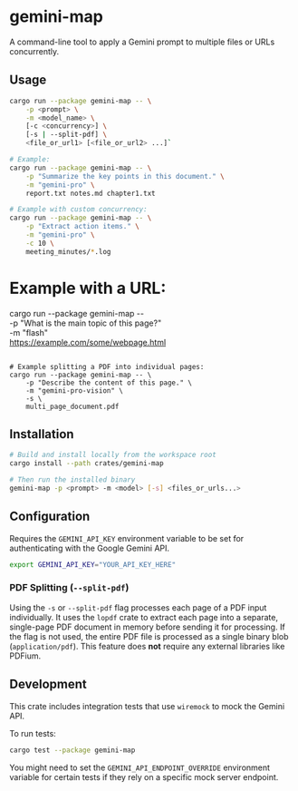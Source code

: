# gemini-map

A command-line tool to apply a Gemini prompt to multiple files or URLs concurrently.

## Usage

```bash
cargo run --package gemini-map -- \
    -p <prompt> \
    -m <model_name> \
    [-c <concurrency>] \
    [-s | --split-pdf] \
    <file_or_url1> [<file_or_url2> ...]`

# Example:
cargo run --package gemini-map -- \
    -p "Summarize the key points in this document." \
    -m "gemini-pro" \
    report.txt notes.md chapter1.txt

# Example with custom concurrency:
cargo run --package gemini-map -- \
    -p "Extract action items." \
    -m "gemini-pro" \
    -c 10 \
    meeting_minutes/*.log
```

# Example with a URL:
cargo run --package gemini-map -- \
    -p "What is the main topic of this page?" \
    -m "flash" \
    https://example.com/some/webpage.html
```

# Example splitting a PDF into individual pages:
cargo run --package gemini-map -- \
    -p "Describe the content of this page." \
    -m "gemini-pro-vision" \
    -s \
    multi_page_document.pdf
```

## Installation

```bash
# Build and install locally from the workspace root
cargo install --path crates/gemini-map

# Then run the installed binary
gemini-map -p <prompt> -m <model> [-s] <files_or_urls...>
```

## Configuration

Requires the `GEMINI_API_KEY` environment variable to be set for authenticating with the Google Gemini API.

```bash
export GEMINI_API_KEY="YOUR_API_KEY_HERE"
```

### PDF Splitting (`--split-pdf`)

Using the `-s` or `--split-pdf` flag processes each page of a PDF input individually. It uses the `lopdf` crate to extract each page into a separate, single-page PDF document in memory before sending it for processing. If the flag is not used, the entire PDF file is processed as a single binary blob (`application/pdf`). This feature does **not** require any external libraries like PDFium.

## Development

This crate includes integration tests that use `wiremock` to mock the Gemini API.

To run tests:

```bash
cargo test --package gemini-map
```

You might need to set the `GEMINI_API_ENDPOINT_OVERRIDE` environment variable for certain tests if they rely on a specific mock server endpoint.